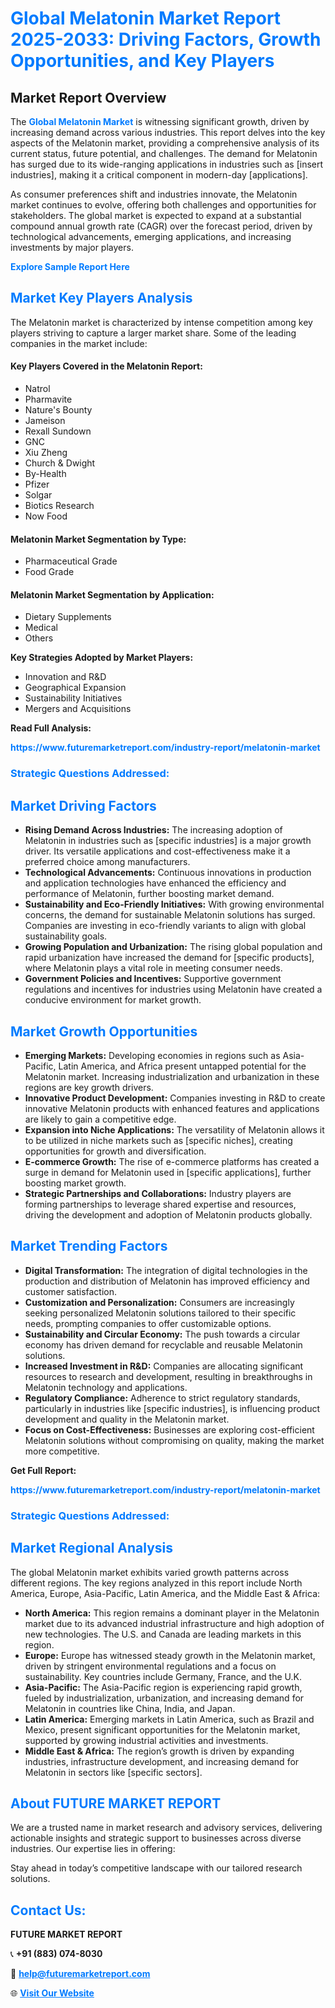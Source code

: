 <h1 style="color: #007BFF;">Global Melatonin Market Report 2025-2033: Driving Factors, Growth Opportunities, and Key Players</h1>

<section id="overview">
<h2>Market Report Overview</h2>
<p>The <a href="https://www.futuremarketreport.com/industry-report/melatonin-market" style="color: #007BFF; text-decoration: none;"><strong>Global Melatonin Market</strong></a> is witnessing significant growth, driven by increasing demand across various industries. This report delves into the key aspects of the Melatonin market, providing a comprehensive analysis of its current status, future potential, and challenges. The demand for Melatonin has surged due to its wide-ranging applications in industries such as [insert industries], making it a critical component in modern-day [applications].</p>
<p>As consumer preferences shift and industries innovate, the Melatonin market continues to evolve, offering both challenges and opportunities for stakeholders. The global market is expected to expand at a substantial compound annual growth rate (CAGR) over the forecast period, driven by technological advancements, emerging applications, and increasing investments by major players.</p>
</section>

<section id="overview">
<p><a href="https://www.futuremarketreport.com/request-sample/reportId=50470" style="color: #007BFF; text-decoration: none;"><strong>Explore Sample Report Here</strong></a></p>
</section>

<section id="key-players">
<h2 style="color: #007BFF;">Market Key Players Analysis</h2>
<p>The Melatonin market is characterized by intense competition among key players striving to capture a larger market share. Some of the leading companies in the market include:</p>
<h4>Key Players Covered in the Melatonin Report:</h4>
<ul><li>Natrol</li><li>Pharmavite</li><li>Nature&#039;s Bounty</li><li>Jameison</li><li>Rexall Sundown</li><li>GNC</li><li>Xiu Zheng</li><li>Church &amp; Dwight</li><li>By-Health</li><li>Pfizer</li><li>Solgar</li><li>Biotics Research</li><li>Now Food</li></ul>
<h4>Melatonin Market Segmentation by Type:</h4>
<ul><li>Pharmaceutical Grade</li><li>Food Grade</li></ul>

<h4>Melatonin Market Segmentation by Application:</h4>
<ul><li>Dietary Supplements</li><li>Medical</li><li>Others</li></ul>
<p><strong>Key Strategies Adopted by Market Players:</strong></p>
<ul>
<li>Innovation and R&D</li>
<li>Geographical Expansion</li>
<li>Sustainability Initiatives</li>
<li>Mergers and Acquisitions</li>
</ul>
</section>

<section>
<p><strong>Read Full Analysis: </strong></p><a href="https://www.futuremarketreport.com/industry-report/melatonin-market" style="color: #007BFF; text-decoration: none;"><strong>https://www.futuremarketreport.com/industry-report/melatonin-market</strong></a>
<h3 style="color: #007BFF;">Strategic Questions Addressed:</h3>
</section>

<section id="driving-factors">
<h2 style="color: #007BFF;">Market Driving Factors</h2>
<ul>
<li><strong>Rising Demand Across Industries:</strong> The increasing adoption of Melatonin in industries such as [specific industries] is a major growth driver. Its versatile applications and cost-effectiveness make it a preferred choice among manufacturers.</li>
<li><strong>Technological Advancements:</strong> Continuous innovations in production and application technologies have enhanced the efficiency and performance of Melatonin, further boosting market demand.</li>
<li><strong>Sustainability and Eco-Friendly Initiatives:</strong> With growing environmental concerns, the demand for sustainable Melatonin solutions has surged. Companies are investing in eco-friendly variants to align with global sustainability goals.</li>
<li><strong>Growing Population and Urbanization:</strong> The rising global population and rapid urbanization have increased the demand for [specific products], where Melatonin plays a vital role in meeting consumer needs.</li>
<li><strong>Government Policies and Incentives:</strong> Supportive government regulations and incentives for industries using Melatonin have created a conducive environment for market growth.</li>
</ul>
</section>

<section id="growth-opportunities">
<h2 style="color: #007BFF;">Market Growth Opportunities</h2>
<ul>
<li><strong>Emerging Markets:</strong> Developing economies in regions such as Asia-Pacific, Latin America, and Africa present untapped potential for the Melatonin market. Increasing industrialization and urbanization in these regions are key growth drivers.</li>
<li><strong>Innovative Product Development:</strong> Companies investing in R&D to create innovative Melatonin products with enhanced features and applications are likely to gain a competitive edge.</li>
<li><strong>Expansion into Niche Applications:</strong> The versatility of Melatonin allows it to be utilized in niche markets such as [specific niches], creating opportunities for growth and diversification.</li>
<li><strong>E-commerce Growth:</strong> The rise of e-commerce platforms has created a surge in demand for Melatonin used in [specific applications], further boosting market growth.</li>
<li><strong>Strategic Partnerships and Collaborations:</strong> Industry players are forming partnerships to leverage shared expertise and resources, driving the development and adoption of Melatonin products globally.</li>
</ul>
</section>

<section id="trending-factors">
<h2 style="color: #007BFF;">Market Trending Factors</h2>
<ul>
<li><strong>Digital Transformation:</strong> The integration of digital technologies in the production and distribution of Melatonin has improved efficiency and customer satisfaction.</li>
<li><strong>Customization and Personalization:</strong> Consumers are increasingly seeking personalized Melatonin solutions tailored to their specific needs, prompting companies to offer customizable options.</li>
<li><strong>Sustainability and Circular Economy:</strong> The push towards a circular economy has driven demand for recyclable and reusable Melatonin solutions.</li>
<li><strong>Increased Investment in R&D:</strong> Companies are allocating significant resources to research and development, resulting in breakthroughs in Melatonin technology and applications.</li>
<li><strong>Regulatory Compliance:</strong> Adherence to strict regulatory standards, particularly in industries like [specific industries], is influencing product development and quality in the Melatonin market.</li>
<li><strong>Focus on Cost-Effectiveness:</strong> Businesses are exploring cost-efficient Melatonin solutions without compromising on quality, making the market more competitive.</li>
</ul>
</section>

<section>
<p><strong>Get Full Report: </strong></p><a href="https://www.futuremarketreport.com/industry-report/melatonin-market" style="color: #007BFF; text-decoration: none;"><strong>https://www.futuremarketreport.com/industry-report/melatonin-market</strong></a>
<h3 style="color: #007BFF;">Strategic Questions Addressed:</h3>
</section>


<section id="regional-analysis">
<h2 style="color: #007BFF;">Market Regional Analysis</h2>
<p>The global Melatonin market exhibits varied growth patterns across different regions. The key regions analyzed in this report include North America, Europe, Asia-Pacific, Latin America, and the Middle East & Africa:</p>
<ul>
<li><strong>North America:</strong> This region remains a dominant player in the Melatonin market due to its advanced industrial infrastructure and high adoption of new technologies. The U.S. and Canada are leading markets in this region.</li>
<li><strong>Europe:</strong> Europe has witnessed steady growth in the Melatonin market, driven by stringent environmental regulations and a focus on sustainability. Key countries include Germany, France, and the U.K.</li>
<li><strong>Asia-Pacific:</strong> The Asia-Pacific region is experiencing rapid growth, fueled by industrialization, urbanization, and increasing demand for Melatonin in countries like China, India, and Japan.</li>
<li><strong>Latin America:</strong> Emerging markets in Latin America, such as Brazil and Mexico, present significant opportunities for the Melatonin market, supported by growing industrial activities and investments.</li>
<li><strong>Middle East & Africa:</strong> The region’s growth is driven by expanding industries, infrastructure development, and increasing demand for Melatonin in sectors like [specific sectors].</li>
</ul>
</section>

<footer>
<h2 style="color: #007BFF;">About FUTURE MARKET REPORT</h2>
<p>We are a trusted name in market research and advisory services, delivering actionable insights and strategic support to businesses across diverse industries. Our expertise lies in offering:</p>

<p>Stay ahead in today’s competitive landscape with our tailored research solutions.</p>

<h2 style="color: #007BFF;">Contact Us:</h2>
<p><strong>FUTURE MARKET REPORT</strong></p>
<p>📞 <strong>+91 (883) 074-8030</strong></p>
<p>📧 <strong><a href="mailto:help@futuremarketreport.com" style="color: #007BFF;">help@futuremarketreport.com</a></strong></p>
<p>🌐 <strong><a href="https://www.futuremarketreport.com/" style="color: #007BFF;">Visit Our Website</a></strong></p>
</footer>
